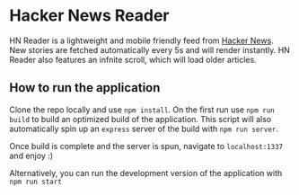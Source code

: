 # Hacker News Reader

HN Reader is a lightweight and mobile friendly feed from [Hacker News](https://news.ycombinator.com/). New stories are fetched automatically every 5s and will render instantly. HN Reader also features an infnite scroll, which will load older articles.

## How to run the application
Clone the repo locally and use `npm install`. On the first run use `npm run build` to build an optimized build of the application. This script will also automatically spin up an `express` server of the build with `npm run server`.

Once build is complete and the server is spun, navigate to `localhost:1337` and enjoy :)

Alternatively, you can run the development version of the application with `npm run start`
